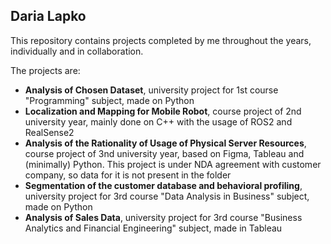 ## Daria Lapko

This repository contains projects completed by me throughout the years, individually and in collaboration.

The projects are: 
- **Analysis of Chosen Dataset**, university project for 1st course "Programming" subject, made on Python
- **Localization and Mapping for Mobile Robot**, course project of 2nd university year, mainly done on C++ with the usage of ROS2 and RealSense2
- **Analysis of the Rationality of Usage of Physical Server Resources**, course project of 3nd university year, based on Figma, Tableau and (minimally) Python. This project is under NDA agreement with customer company, so data for it is not present in the folder
- **Segmentation of the customer database and behavioral profiling**, university project for 3rd course "Data Analysis in Business" subject, made on Python
- **Analysis of Sales Data**, university project for 3rd course "Business Analytics and Financial Engineering" subject, made in Tableau
